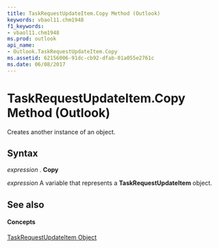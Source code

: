 ```yaml
---
title: TaskRequestUpdateItem.Copy Method (Outlook)
keywords: vbaol11.chm1948
f1_keywords:
- vbaol11.chm1948
ms.prod: outlook
api_name:
- Outlook.TaskRequestUpdateItem.Copy
ms.assetid: 62156006-91dc-cb92-dfab-01a055e2761c
ms.date: 06/08/2017
---
```



# TaskRequestUpdateItem.Copy Method (Outlook)

Creates another instance of an object.


## Syntax

 _expression_ . **Copy**

 _expression_ A variable that represents a **TaskRequestUpdateItem** object.


## See also


#### Concepts


[TaskRequestUpdateItem Object](Outlook.TaskRequestUpdateItem.md)

